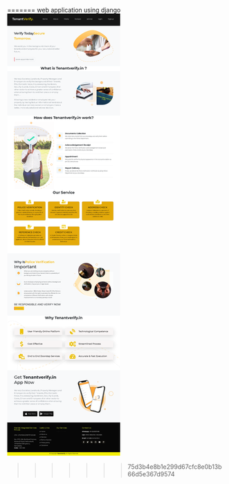 
=======
 web application using django 
![alt text](https://github.com/priyanshu9888/tanentverify-image/blob/main/readme.png
)


 
>>>>>>> 75d3b4e8b1e299d67cfc8e0b13b66d5e367d9574
